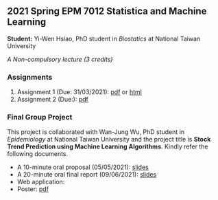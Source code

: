 ## 2021 Spring EPM 7012 Statistica and Machine Learning

**Student:** Yi-Wen Hsiao, PhD student in *Biostatics* at National Taiwan University

*A Non-compulsory lecture (3 credits)*

### Assignments

  1. Assignment 1 (Due: 31/03/2021): [pdf](http://www.ywhsiao.com/2021-Spring-EPM-7012-Statistical-and-Machine-Learning/Assignment1.pdf) or [html](http://www.ywhsiao.com/2021-Spring-EPM-7012-Statistical-and-Machine-Learning/Assignment1.html)
  2. Assignment 2 (Due:): [pdf](http://www.ywhsiao.com/2021-Spring-EPM-7012-Statistical-and-Machine-Learning/Assignment2.pdf)

### Final Group Project 

This project is collaborated with Wan-Jung Wu, PhD student in *Epidemiology* at National Taiwan University and the project title is **Stock Trend Prediction using Machine Learning Algorithms**. Kindly refer the following documents.

  - A 10-minute oral proposal (05/05/2021): [slides](https://docs.google.com/presentation/d/e/2PACX-1vRzCLltggyf-pWbobL2xwdjdbHNHbnC_2KlrDsNT5TRd09qABCO1-L6LO2_pWBoJsCjQ7tFjvJZfi8L/pub?start=false&loop=false&delayms=3000)
  - A 20-minute oral final report (09/06/2021): [slides](https://docs.google.com/presentation/d/e/2PACX-1vQ2XrPIX7NazXaKf1MG6gi0oL48MJ-Dfh70dIB5sNznB-Q5TT4JIQ5zX8fWnWASuBtFc5V10hTC7d_t/pub?start=true&loop=false&delayms=3000)
  - Web application:
  - Poster: [pdf](https://drive.google.com/file/d/1XhpWfMjweGqaL1Eo27jkLHvndzwfDCRS/view?usp=sharing)


